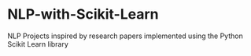 # NLP-with-Scikit-Learn
NLP Projects inspired by research papers implemented using the Python Scikit Learn library

